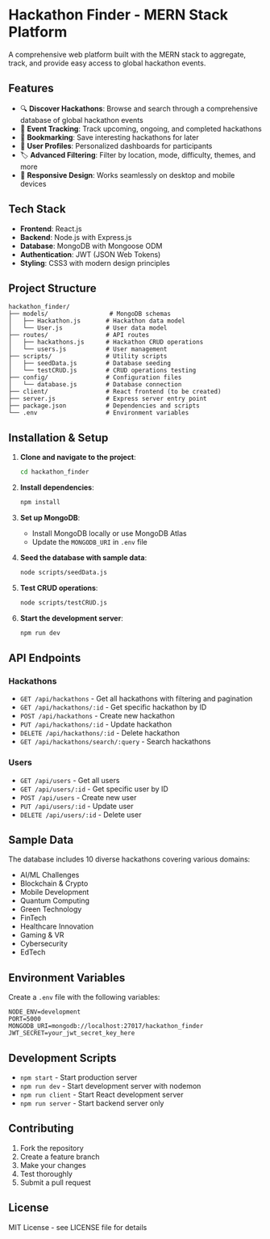 # Hackathon Finder - MERN Stack Platform

A comprehensive web platform built with the MERN stack to aggregate, track, and provide easy access to global hackathon events.

## Features

- 🔍 **Discover Hackathons**: Browse and search through a comprehensive database of global hackathon events
- 📅 **Event Tracking**: Track upcoming, ongoing, and completed hackathons
- 🔖 **Bookmarking**: Save interesting hackathons for later
- 👤 **User Profiles**: Personalized dashboards for participants
- 🏷️ **Advanced Filtering**: Filter by location, mode, difficulty, themes, and more
- 📱 **Responsive Design**: Works seamlessly on desktop and mobile devices

## Tech Stack

- **Frontend**: React.js
- **Backend**: Node.js with Express.js
- **Database**: MongoDB with Mongoose ODM
- **Authentication**: JWT (JSON Web Tokens)
- **Styling**: CSS3 with modern design principles

## Project Structure

```
hackathon_finder/
├── models/                 # MongoDB schemas
│   ├── Hackathon.js       # Hackathon data model
│   └── User.js            # User data model
├── routes/                # API routes
│   ├── hackathons.js      # Hackathon CRUD operations
│   └── users.js           # User management
├── scripts/               # Utility scripts
│   ├── seedData.js        # Database seeding
│   └── testCRUD.js        # CRUD operations testing
├── config/                # Configuration files
│   └── database.js        # Database connection
├── client/                # React frontend (to be created)
├── server.js              # Express server entry point
├── package.json           # Dependencies and scripts
└── .env                   # Environment variables
```

## Installation & Setup

1. **Clone and navigate to the project**:
   ```bash
   cd hackathon_finder
   ```

2. **Install dependencies**:
   ```bash
   npm install
   ```

3. **Set up MongoDB**:
   - Install MongoDB locally or use MongoDB Atlas
   - Update the `MONGODB_URI` in `.env` file

4. **Seed the database with sample data**:
   ```bash
   node scripts/seedData.js
   ```

5. **Test CRUD operations**:
   ```bash
   node scripts/testCRUD.js
   ```

6. **Start the development server**:
   ```bash
   npm run dev
   ```

## API Endpoints

### Hackathons
- `GET /api/hackathons` - Get all hackathons with filtering and pagination
- `GET /api/hackathons/:id` - Get specific hackathon by ID
- `POST /api/hackathons` - Create new hackathon
- `PUT /api/hackathons/:id` - Update hackathon
- `DELETE /api/hackathons/:id` - Delete hackathon
- `GET /api/hackathons/search/:query` - Search hackathons

### Users
- `GET /api/users` - Get all users
- `GET /api/users/:id` - Get specific user by ID
- `POST /api/users` - Create new user
- `PUT /api/users/:id` - Update user
- `DELETE /api/users/:id` - Delete user

## Sample Data

The database includes 10 diverse hackathons covering various domains:
- AI/ML Challenges
- Blockchain & Crypto
- Mobile Development
- Quantum Computing
- Green Technology
- FinTech
- Healthcare Innovation
- Gaming & VR
- Cybersecurity
- EdTech

## Environment Variables

Create a `.env` file with the following variables:

```env
NODE_ENV=development
PORT=5000
MONGODB_URI=mongodb://localhost:27017/hackathon_finder
JWT_SECRET=your_jwt_secret_key_here
```

## Development Scripts

- `npm start` - Start production server
- `npm run dev` - Start development server with nodemon
- `npm run client` - Start React development server
- `npm run server` - Start backend server only

## Contributing

1. Fork the repository
2. Create a feature branch
3. Make your changes
4. Test thoroughly
5. Submit a pull request

## License

MIT License - see LICENSE file for details
